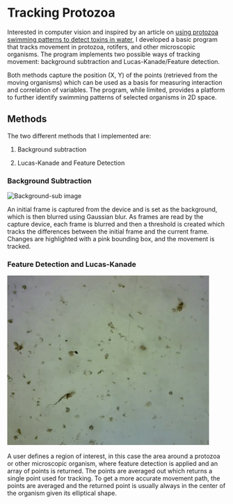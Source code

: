 # Tracking Protozoa
Interested in computer vision and inspired by an article on [using protozoa swimming patterns to detect toxins in water](https://www.whoi.edu/mr/pr/viewArticle.do?id=133689), I developed a basic program that tracks movement in protozoa, rotifers, and other microscopic organisms. The program implements two possible ways of tracking movement: background subtraction and Lucas-Kanade/Feature detection.

Both methods capture the position (X, Y) of the points (retrieved from the moving organisms) which can be used as a basis for measuring interaction and correlation of variables. The program, while limited, provides a platform to further identify swimming patterns of selected organisms in 2D space.

## Methods
The two different methods that I implemented are:

1. Background subtraction

2. Lucas-Kanade and Feature Detection

### Background Subtraction
![Background-sub image](background-sub.gif)

An initial frame is captured from the device and is set as the background, which is then blurred using Gaussian blur. As frames are read by the capture device, each frame is blurred and then a threshold is created which tracks the differences between the initial frame and the current frame. Changes are highlighted with a pink bounding box, and the movement is tracked.

### Feature Detection and Lucas-Kanade
![Lucas-Kanade image](lucas-kanade.gif)

A user defines a region of interest, in this case the area around a protozoa or other microscopic organism, where feature detection is applied and an array of points is returned. The points are averaged out which returns a single point used for tracking. To get a more accurate movement path, the points are averaged and the returned point is usually always in the center of the organism given its elliptical shape.
